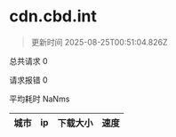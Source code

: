 
  # cdn.cbd.int

  > 更新时间 2025-08-25T00:51:04.826Z
  
  总共请求 0

  请求报错 0

  平均耗时 NaNms

|城市|ip|下载大小|速度|
|-----|----------|---|---|

  